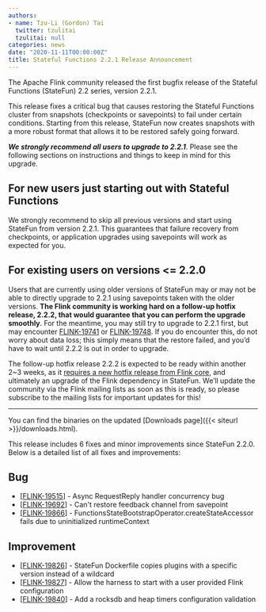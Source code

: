 ```yaml
---
authors:
- name: Tzu-Li (Gordon) Tai
  twitter: tzulitai
  tzulitai: null
categories: news
date: "2020-11-11T00:00:00Z"
title: Stateful Functions 2.2.1 Release Announcement
---
```


The Apache Flink community released the first bugfix release of the Stateful Functions (StateFun) 2.2 series, version 2.2.1.

This release fixes a critical bug that causes restoring the Stateful Functions cluster from snapshots (checkpoints or
savepoints) to fail under certain conditions. Starting from this release, StateFun now creates snapshots with a more
robust format that allows it to be restored safely going forward.

<b><i>We strongly recommend all users to upgrade to 2.2.1</i></b>. Please see the following sections on instructions and things to
keep in mind for this upgrade.

## For new users just starting out with Stateful Functions

We strongly recommend to skip all previous versions and start using StateFun from version 2.2.1.
This guarantees that failure recovery from checkpoints, or application upgrades using savepoints will work as expected for you.

## For existing users on versions <= 2.2.0

Users that are currently using older versions of StateFun may or may not be able to directly upgrade to 2.2.1 using
savepoints taken with the older versions. <b>The Flink community is working hard on a follow-up hotfix release, 2.2.2,
that would guarantee that you can perform the upgrade smoothly</b>. For the meantime, you may still try to upgrade to 2.2.1
first, but may encounter [FLINK-19741](https://issues.apache.org/jira/browse/FLINK-19741) or
[FLINK-19748](https://issues.apache.org/jira/browse/FLINK-19748). If you do encounter this, do not worry about data
loss; this simply means that the restore failed, and you’d have to wait until 2.2.2 is out in order to upgrade.

The follow-up hotfix release 2.2.2 is expected to be ready within another 2~3 weeks, as it [requires a new hotfix release
from Flink core](http://apache-flink-mailing-list-archive.1008284.n3.nabble.com/DISCUSS-Releasing-Apache-Flink-1-11-3-td45989.html),
and ultimately an upgrade of the Flink dependency in StateFun. We’ll update the community via the Flink
mailing lists as soon as this is ready, so please subscribe to the mailing lists for important updates for this!

---

You can find the binaries on the updated [Downloads page]({{< siteurl >}}/downloads.html).

This release includes 6 fixes and minor improvements since StateFun 2.2.0. Below is a detailed list of all fixes and improvements:

<h2>        Bug
</h2>
<ul>
<li>[<a href='https://issues.apache.org/jira/browse/FLINK-19515'>FLINK-19515</a>] -         Async RequestReply handler concurrency bug
</li>
<li>[<a href='https://issues.apache.org/jira/browse/FLINK-19692'>FLINK-19692</a>] -         Can&#39;t restore feedback channel from savepoint
</li>
<li>[<a href='https://issues.apache.org/jira/browse/FLINK-19866'>FLINK-19866</a>] -         FunctionsStateBootstrapOperator.createStateAccessor fails due to uninitialized runtimeContext
</li>
</ul>

<h2>        Improvement
</h2>
<ul>
<li>[<a href='https://issues.apache.org/jira/browse/FLINK-19826'>FLINK-19826</a>] -         StateFun Dockerfile copies plugins with a specific version instead of a wildcard
</li>
<li>[<a href='https://issues.apache.org/jira/browse/FLINK-19827'>FLINK-19827</a>] -         Allow the harness to start with a user provided Flink configuration
</li>
<li>[<a href='https://issues.apache.org/jira/browse/FLINK-19840'>FLINK-19840</a>] -         Add a rocksdb and heap timers configuration validation
</li>
</ul>
